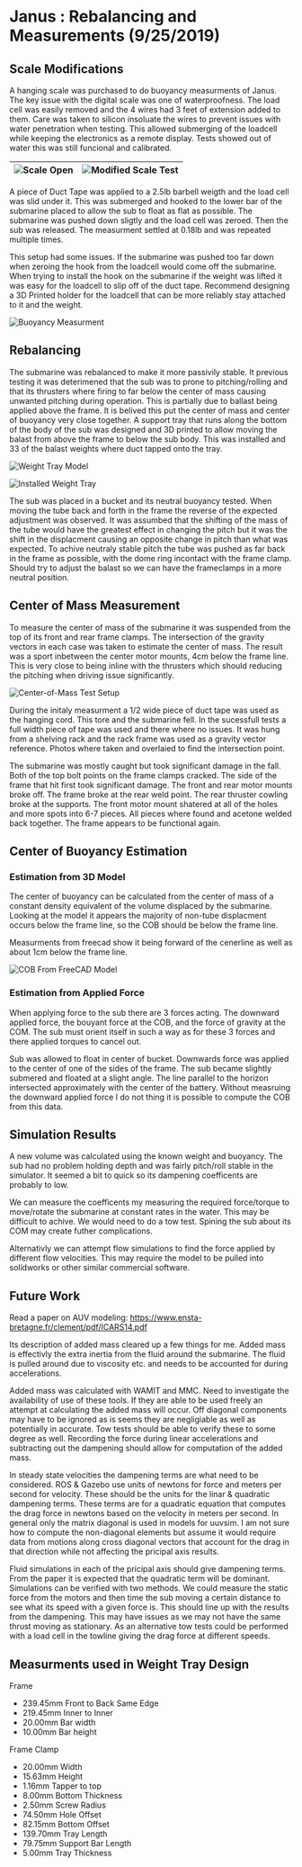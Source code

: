 # Janus : Rebalancing and Measurements (9/25/2019)

## Scale Modifications

A hanging scale was purchased to do buoyancy measurments of Janus.  The key issue with the digital scale was one of waterproofness.  The load cell was easily removed and the 4 wires had 3 feet of extension added to them.  Care was taken to silicon insoluate the wires to prevent issues with water penetration when testing.  This allowed submerging of the loadcell while keeping the electronics as a remote display.  Tests showed out of water this was still funcional and calibrated.

| ![Scale Open](img/Scale_Open.jpg) | ![Modified Scale Test](img/Modified_Scale_Test.jpg) |
|:---:|:---:|

A piece of Duct Tape was applied to a 2.5lb barbell weigth and the load cell was slid under it.  This was submerged and hooked to the lower bar of the submarine placed to allow the sub to float as flat as possible.  The submarine was pushed down sligtly and the load cell was zeroed.  Then the sub was released.  The measurment settled at 0.18lb and was repeated multiple times.

This setup had some issues.  If the submarine was pushed too far down when zeroing the hook from the loadcell would come off the submarine.  When trying to install the hook on the submarine if the weight was lifted it was easy for the loadcell to slip off of the duct tape.  Recommend designing a 3D Printed holder for the loadcell that can be more reliably stay attached to it and the weight.

![Buoyancy Measurment](img/Buoyancy_Measurement.jpg)

## Rebalancing

The submarine was rebalanced to make it more passivily stable.  It previous testing it was deterimened that the sub was to prone to pitching/rolling and that its thrusters where firing to far below the center of mass causing unwanted pitching during operation.  This is partially due to ballast being applied above the frame.  It is belived this put the center of mass and center of buoyancy very close together.  A support tray that runs along the bottom of the body of the sub was designed and 3D printed to allow moving the balast from above the frame to below the sub body.  This was installed and 33 of the balast weights where duct tapped onto the tray.

![Weight Tray Model](img/Weight_Tray.png)

![Installed Weight Tray](img/Weight_Tray_Installed.jpg)


The sub was placed in a bucket and its neutral buoyancy tested.  When moving the tube back and forth in the frame the reverse of the expected adjustment was observed.  It was assumbed that the shifting of the mass of the tube would have the greatest effect in changing the pitch but it was the shift in the displacment causing an opposite change in pitch than what was expected.  To achive neutraly stable pitch the tube was pushed as far back in the frame as possible, with the dome ring incontact with the frame clamp.  Should try to adjust the balast so we can have the frameclamps in a more neutral position.

## Center of Mass Measurement

To measure the center of mass of the submarine it was suspended from the top of its front and rear frame clamps.  The intersection of the gravity vectors in each case was taken to estimate the center of mass.  The result was a sport inbetween the center motor mounts, 4cm below the frame line.  This is very close to being inline with the thrusters which should reducing the pitching when driving issue significantly.

![Center-of-Mass Test Setup](img/COM_Test.jpg)

During the initaly measurment a 1/2 wide piece of duct tape was used as the hanging cord.  This tore and the submarine fell.  In the sucessfull tests a full width piece of tape was used and there where no issues.  It was hung from a shelving rack and the rack frame was used as a gravity vector reference.  Photos where taken and overlaied to find the intersection point.

The submarine was mostly caught but took significant damage in the fall.  Both of the top bolt points on the frame clamps cracked.  The side of the frame that hit first took significant damage.  The front and rear motor mounts broke off.  The frame broke at the rear weld point.  The rear thruster cowling broke at the supports.  The front motor mount shatered at all of the holes and more spots into 6-7 pieces.  All pieces where found and acetone welded back together.  The frame appears to be functional again.

## Center of Buoyancy Estimation

### Estimation from 3D Model

The center of buoyancy can be calculated from the center of mass of a constant density equivalent of the volume displaced by the submarine.  Looking at the model it appears the majority of non-tube displacment occurs below the frame line, so the COB should be below the frame line.

Measurments from freecad show it being forward of the cenerline as well as about 1cm below the frame line.

![COB From FreeCAD Model](img/Center_Of_Buoyancy.png)

### Estimation from Applied Force

When applying force to the sub there are 3 forces acting.  The downward applied force, the bouyant force at the COB, and the force of gravity at the COM.  The sub must orient itself in such a way as for these 3 forces and there applied torques to cancel out.

Sub was allowed to float in center of bucket.  Downwards force was applied to the center of one of the sides of the frame.  The sub became slightly submered and floated at a slight angle.  The line parallel to the horizon intersected approximately with the center of the battery.  Without measruing the downward applied force I do not thing it is possible to compute the COB from this data.

## Simulation Results

A new volume was calculated using the known weight and buoyancy.  The sub had no problem holding depth and was fairly pitch/roll stable in the simulator.  It seemed a bit to quick so its dampening coefficents are probably to low.

We can measure the coefficents my measuring the required force/torque to move/rotate the submarine at constant rates in the water.  This may be difficult to achive.  We would need to do a tow test.  Spining the sub about its COM may create futher complications.

Alternativly we can attempt flow simulations to find the force applied by different flow velocities.  This may require the model to be pulled into solidworks or other similar commercial software.

## Future Work

Read a paper on AUV modeling: https://www.ensta-bretagne.fr/clement/pdf/ICARS14.pdf

Its description of added mass cleared up a few things for me.  Added mass is effectivly the extra inertia from the fluid around the submarine.  The fluid is pulled around due to viscosity etc. and needs to be accounted for during accelerations.

Added mass was calculated with WAMIT and MMC.  Need to investigate the availability of use of these tools.  If they are able to be used freely an attempt at calculating the added mass will occur.  Off diagonal components may have to be ignored as is seems they are negligiable as well as potentially in accurate.  Tow tests should be able to verify these to some degree as well.  Recording the force during linear accelerations and subtracting out the dampening should allow for computation of the added mass.

In steady state velocities the dampening terms are what need to be considered.  ROS & Gazebo use units of newtons for force and meters per second for velocity.  These should be the units for the linar & quadratic dampening terms.  These terms are for a quadratic equation that computes the drag force in newtons based on the velocity in meters per second.  In general only the matrix diagonal is used in models for uuvsim.  I am not sure how to compute the non-diagonal elements but assume it would require data from motions along cross diagonal vectors that account for the drag in that direction while not affecting the pricipal axis results.

Fluid simulations in each of the pricipal axis should give dampening terms.  From the paper it is expected that the quadratic term will be dominant.  Simulations can be verified with two methods.  We could measure the static force from the motors and then time the sub moving a certain distance to see what its speed with a given force is.  This should line up with the results from the dampening.  This may have issues as we may not have the same thrust moving as stationary.  As an alternative tow tests could be performed with a load cell in the towline giving the drag force at different speeds.

## Measurments used in Weight Tray Design

Frame

* 239.45mm Front to Back Same Edge
* 219.45mm Inner to Inner
* 20.00mm Bar width
* 10.00mm Bar height

Frame Clamp

* 20.00mm Width
* 15.63mm Height
* 1.16mm Tapper to top
* 8.00mm Bottom Thickness
* 2.50mm Screw Radius
* 74.50mm Hole Offset
* 82.15mm Bottom Offset
* 139.70mm Tray Length
* 79.75mm Support Bar Length
* 5.00mm Tray Thickness